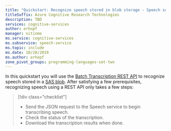```yaml
---
title: "Quickstart: Recognize speech stored in blob storage - Speech service"
titleSuffix: Azure Cognitive Research Technologies
description: TBD
services: cognitive-services
author: erhopf
manager: nitinme
ms.service: cognitive-services
ms.subservice: speech-service
ms.topic: include
ms.date: 10/28/2019
ms.author: erhopf
zone_pivot_groups: programming-languages-set-two
---
```


In this quickstart you will use the [Batch Transcription REST API](../../../batch-transcription.md) to recognize speech stored in a [SAS blob](https://aka.ms/ignite2019/speech/placeholder). After satisfying a few prerequisites, recognizing speech using a REST API only takes a few steps:
> [!div class="checklist"]
> * Send the JSON request to the Speech service to begin transcribing speech.
> * Check the status of the transcription.
> * Download the transcription results when done.